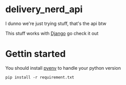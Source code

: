 # delivery_nerd_api
I dunno we're just trying stuff, that's the api btw


This stuff works with [Django](https://www.djangoproject.com/) go check it out
# Gettin started

You should install [pyenv](https://github.com/pyenv/pyenv) to handle your python version

```
pip install -r requirement.txt
```


